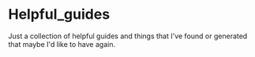 # Helpful_guides
Just a collection of helpful guides and things that I've found or generated that maybe I'd like to have again. 
